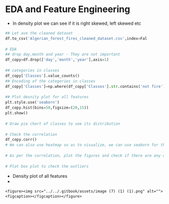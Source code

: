 # EDA and Feature Engineering

* In density plot we can see if it is right skewed, left skewed etc

```python
## Let ave the cleaned dataset
df.to_csv('Algerian_forest_fires_cleaned_dataset.csv',index=Fal

# EDA
## drop day,month and year - They are not important
df_copy=df.drop(['day','month','year'],axis=1)

## categories in classes
df_copy['Classes'].value_counts()
## Encoding of the categories in classes
df_copy['Classes']=np.where(df_copy['Classes'].str.contains('not fire'),0,1)

## Plot desnity plot for all features
plt.style.use('seaborn')
df_copy.hist(bins=50,figsize=(20,15))
plt.show()

# Draw pie chart of classes to see its distribution

# Check the correlation
df_copy.corr()
# We can also use heatmap so as to visualize, we can use seaborn for this

# As per the correlation, plot the figures and check if there are any observations

# Plot box plot to check the outliers
```

* Density plot of all features
*

    <figure><img src="../../.gitbook/assets/image (7) (1) (1).png" alt=""><figcaption></figcaption></figure>
